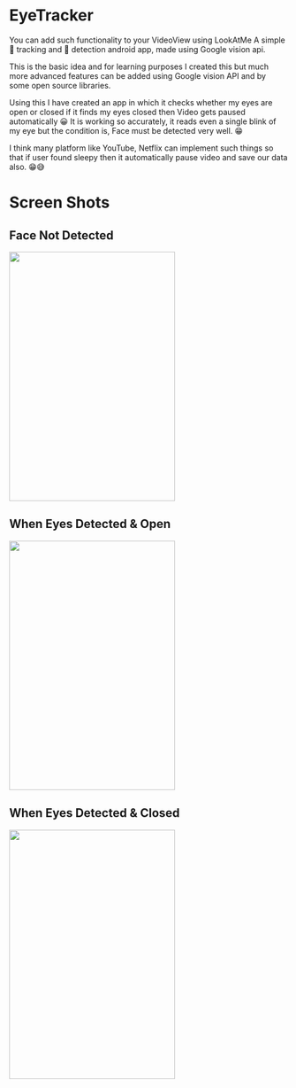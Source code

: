# EyeTracker
You can add such functionality to your VideoView using LookAtMe
A simple 👀 tracking and 👦 detection android app, made using Google vision api.

This is the basic idea and for learning purposes I created this but much more advanced features can be added using Google vision API and by some open source libraries.

Using this I have created an app in which it checks whether my eyes are open or closed if it finds my eyes closed then Video gets paused automatically 😀
It is working so accurately, it reads even a single blink of my eye but the condition is, Face must be detected very well. 😁

I think many platform like YouTube, Netflix can implement such things so that if user found sleepy then it automatically pause video and save our data also. 😁😅

# Screen Shots

## Face Not Detected
<img src="https://user-images.githubusercontent.com/57246923/92992617-daa55300-f509-11ea-8a65-b00ad0d218b2.jpg" height="450" width="300">

## When Eyes Detected & Open
   
<img src="https://user-images.githubusercontent.com/57246923/92992684-50112380-f50a-11ea-847e-a77f1de698b5.jpg" height="450" width="300">
    
## When Eyes Detected & Closed

<img src="https://user-images.githubusercontent.com/57246923/92992720-8f3f7480-f50a-11ea-846b-fec08b71fdea.jpg" height="450" width="300">

